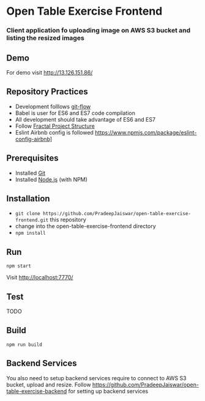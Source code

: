 # Open Table Exercise Frontend

### Client application fo uploading image on AWS S3 bucket and listing the resized images

## Demo
For demo visit http://13.126.151.86/

## Repository Practices

* Development folllows [git-flow](http://nvie.com/posts/a-successful-git-branching-model/)
* Babel is user for ES6 and ES7 code compilation
* All development should take advantage of ES6 and ES7
* Follow [Fractal Project Structure](https://github.com/davezuko/react-redux-starter-kit/wiki/Fractal-Project-Structure)
* Eslint Airbnb config is followed https://www.npmjs.com/package/eslint-config-airbnb]
## Prerequisites

* Installed [Git](http://git-scm.com/)
* Installed [Node.js](http://nodejs.org/) (with NPM)

## Installation

* `git clone https://github.com/PradeepJaiswar/open-table-exercise-frontend.git` this repository
* change into the open-table-exercise-frontend directory
* `npm install`

## Run

`npm start`

Visit [http://localhost:7770/](http://localhost:7770/)

## Test

TODO

## Build

`npm run build`

## Backend Services
You also need to setup backend services require to connect to AWS S3 bucket, upload and resize.
Follow https://github.com/PradeepJaiswar/open-table-exercise-backend for setting up  backend services






